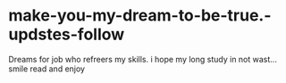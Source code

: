 # make-you-my-dream-to-be-true.-updstes-follow
Dreams for job who refreers my skills. i hope my long study in not wast... smile read and enjoy
